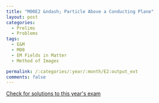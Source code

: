 ```yaml
---
title: "M00E2 &ndash; Particle Above a Conducting Plane"
layout: post
categories:
  - Prelims
  - Problems
tags:
  - E&M
  - M00
  - EM Fields in Matter
  - Method of Images

permalink: /:categories/:year/:month/E2:output_ext
comments: false
---
```

<object data="2000M2E.pdf" type="application/pdf" width="100%" height="500"></object>
<div class="message"><a href='https://princetonprelim.com/prelim/5/'>Check for solutions to this year's exam</a></div>